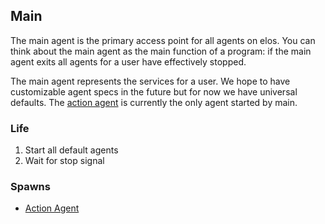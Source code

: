 Main
----

The main agent is the primary access point for all agents on elos. You can think about the main agent as the main function of a program: if the main agent exits all agents for a user have effectively stopped.

The main agent represents the services for a user. We hope to have customizable agent specs in the future but for now we have universal defaults. The [action agent](action.md) is currently the only agent started by main.

### Life
 1. Start all default agents
 2. Wait for stop signal

### Spawns
 * [Action Agent](action.md)
